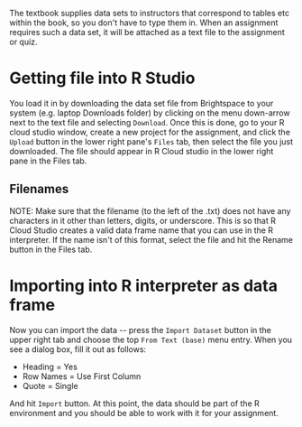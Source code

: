 The textbook supplies data sets to instructors that correspond to tables etc within the book, so you don't have to type them in.   When an assignment requires such a data set, it will be attached as a text file to the assignment or quiz.

# Getting file into R Studio

You load it in by downloading the data set file from Brightspace to your system (e.g. laptop Downloads folder) by clicking on the menu down-arrow next to the text file and selecting `Download`.    Once this is done, go to your R cloud studio window, create a new project for the assignment, and click the `Upload` button in the lower right pane's `Files` tab, then select the file you just downloaded.  The file should appear in R Cloud studio in the lower right pane in the Files tab.  

## Filenames

NOTE: Make sure that the filename (to the left of the .txt) does not have any characters in it other than letters, digits, or underscore.   This is so that R Cloud Studio creates a valid data frame name that you can use in the R interpreter.   If the name isn't of this format, select the file and hit the Rename button in the Files tab.

# Importing into R interpreter as data frame

Now you can import the data -- press the `Import Dataset`  button in the upper right tab and choose the top `From Text (base)` menu entry.  When you see a dialog box, fill it out as follows:

* Heading = Yes
* Row Names = Use First Column
* Quote = Single

And hit `Import` button.  At this point, the data should be part of the R environment and you should be able to work with it for your assignment.
